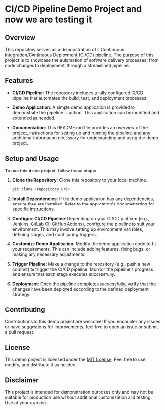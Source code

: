 # CI/CD Pipeline Demo Project and now we are testing it

## Overview

This repository serves as a demonstration of a Continuous Integration/Continuous Deployment (CI/CD) pipeline. The purpose of this project is to showcase the automation of software delivery processes, from code changes to deployment, through a streamlined pipeline.

## Features

- **CI/CD Pipeline**: The repository includes a fully configured CI/CD pipeline that automates the build, test, and deployment processes.
  
- **Demo Application**: A simple demo application is provided to demonstrate the pipeline in action. This application can be modified and extended as needed.

- **Documentation**: This README.md file provides an overview of the project, instructions for setting up and running the pipeline, and any additional information necessary for understanding and using the demo project.

## Setup and Usage

To use this demo project, follow these steps:

1. **Clone the Repository**: Clone this repository to your local machine.

    ```bash
    git clone <repository_url>
    ```

2. **Install Dependencies**: If the demo application has any dependencies, ensure they are installed. Refer to the application's documentation for specific instructions.

3. **Configure CI/CD Pipeline**: Depending on your CI/CD platform (e.g., Jenkins, GitLab CI, GitHub Actions), configure the pipeline to suit your environment. This may involve setting up environment variables, defining stages, and configuring triggers.

4. **Customize Demo Application**: Modify the demo application code to fit your requirements. This can include adding features, fixing bugs, or making any necessary adjustments.

5. **Trigger Pipeline**: Make a change to the repository (e.g., push a new commit) to trigger the CI/CD pipeline. Monitor the pipeline's progress and ensure that each stage executes successfully.

6. **Deployment**: Once the pipeline completes successfully, verify that the changes have been deployed according to the defined deployment strategy.

## Contributing

Contributions to this demo project are welcome! If you encounter any issues or have suggestions for improvements, feel free to open an issue or submit a pull request.

## License

This demo project is licensed under the [MIT License](LICENSE). Feel free to use, modify, and distribute it as needed.

## Disclaimer

This project is intended for demonstration purposes only and may not be suitable for production use without additional customization and testing. Use at your own risk.

